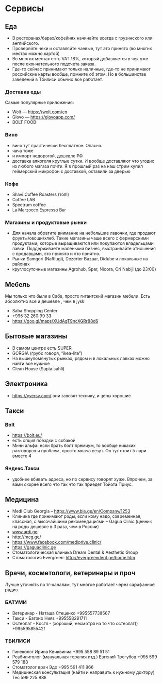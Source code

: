 # Сервисы

## Еда

* В ресторанах/барах/кофейнях начинайте всегда с грузинского или английского.
* Проверяйте чеки и оставляйте чаевые, тут это принято (во многих местах можно картой)
* Во многих местах есть VAT 18%, который добавляется в чек уже после окончательного подсчета заказа.
* Где-то сейчас принимают только наличные, где-то не принимают российские карты вообще, помните об этом. Но в большинстве заведений в Тбилиси обычно все работает.

### Доставка еды
Самые популярные приложения:
 * Wolt — https://wolt.com/en
 * Glovo — https://glovoapp.com/
 * BOLT FOOD

### Вино
* вино тут практически бесплатное. Опасно.
* чача тоже
* и импорт недорогой, дешевле РФ
* доставка алкоголя круглые сутки. И вообще доставляют что угодно из любого магаза почти. Я в прошлый раз на наш стрим купил геймерский микрофон с доставкой, оставили за дверью

### Кофе
* Shavi Coffee Roasters (топ!)
* Coffee LAB
* Spectrum coffee
* La Marzocco Espresso Bar

### Магазины и продуктовые рынки
* Для начала обратите внимание на небольшие лавочки, где продают фрукты/овощи/хлеб. Такие магазины чаще всего с фермерскими продуктами, которые выращиваются или покупаются владельцами лавки. Поддерживаете маленький бизнес, выстраивайте отношения с продавцами, это принято и это приятно.
* Рынки Samgori (Naftlugi), Dezerter Bazaar, Didube и локальные на районах
* круглосуточные магазины Agrohub, Spar, Nicora, Ori Nabiji (до 23:00)

## Мебель
Мы только что были в Саба, просто гигантский магазин мебели. Есть абсолютно все и дешевле , чем в jysk
* Saba Shopping Center
* +995 32 260 99 33 
* https://goo.gl/maps/XUdAgT9ncXGRr88d6

## Бытовые магазины
* В самом центре есть SUPER
* GORGIA (грубо говоря, “ikea-lite”)
* На вышеупомянутых рынках, рядом и в локальных лавках можно найти все нужное
* Clean House (Supta sahli)

## Электроника
* https://yversy.com/ они завозят технику, и цены хорошие

## Такси

### Bolt
* https://bolt.eu/
* есть опция поездки с собакой
* Мини альфа: если брать болт премиум, то вообще никаких разговоров и проблем, просто молча везут. Он тут стоит 5 лари вместо 4

### Яндекс.Такси 
 * удобнее вбивать адреса, но по сервису говорят хуже. Впрочем, за вами скорее всего что так что так приедет Тойота Приус. 

## Медицина
* Medi Club Georgia – https://www.bia.ge/en/Company/1253 
* Клиника где принимают роды, если кому надо, современная, классная, с высочайшими рекомендациями – Gagua Clinic (ценник на роды дешевле в 3 раза, чем в России) 
* www.ardi.ge
* http://mcg.ge/
* https://www.facebook.com/mediprive.clinic/
* https://gaguaclinic.ge
* Стоматологическая клиника Dream Dental & Aesthetic Group 
* Стоматология Evergreen: http://evergreendent.ge/home.htm

## Врачи, косметологи, ветеринары и проч 
Лучше уточнять по тг-каналам, тут многое работает через сарафанное радио.

### БАТУМИ
* Ветеринар - Наташа Стеценко +995557738567
* Такси - Батоно Нияз +995558291711
* Остеопат  - Костя - (хороший, несмотря на то что остеопат))  +995595855421

### ТБИЛИСИ
* Гинеколог Ирина Квиквиниа +995 558 89 51 51
* Реабилитолог (мануальная терапия итд.) Евгений Трегубов  +995 599 579 188
* Стоматолог врач Эдо +995 591 411 866 
* Медицинская консультация (найти и направить к нужному доктору) Тея 599 225 888
